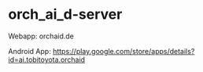 # orch_ai_d-server

Webapp: orchaid.de

Android App: https://play.google.com/store/apps/details?id=ai.tobitoyota.orchaid
